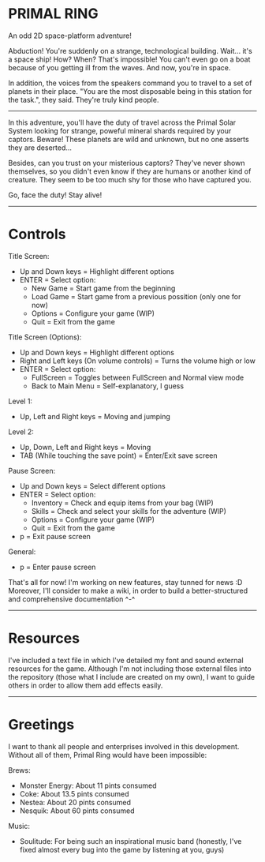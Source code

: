 # PRIMAL RING
An odd 2D space-platform adventure!

Abduction! You're suddenly on a strange, technological building. Wait... it's a space ship! How? When? That's impossible!
You can't even go on a boat because of you getting ill from the waves. And now, you're in space.

In addition, the voices from the speakers command you to travel to a set of planets in their place. "You are the most disposable
being in this station for the task.", they said. They're truly kind people.

----------------------------------------------------------------------------------------------------------------------

In this adventure, you'll have the duty of travel across the Primal Solar System looking for strange, poweful mineral shards
required by your captors. Beware! These planets are wild and unknown, but no one asserts they are deserted...

Besides, can you trust on your misterious captors? They've never shown themselves, so you didn't even know if they are humans
or another kind of creature. They seem to be too much shy for those who have captured you.

Go, face the duty! Stay alive!

----------------------------------------------------------------------------------------------------------------------

# Controls

Title Screen:
- Up and Down keys = Highlight different options
- ENTER = Select option:
  - New Game = Start game from the beginning
  - Load Game = Start game from a previous possition (only one for now)
  - Options = Configure your game (WIP)
  - Quit = Exit from the game
  
Title Screen (Options):
- Up and Down keys = Highlight different options
- Right and Left keys (On volume controls) = Turns the volume high or low
- ENTER = Select option:
  - FullScreen = Toggles between FullScreen and Normal view mode
  - Back to Main Menu = Self-explanatory, I guess

Level 1:
- Up, Left and Right keys = Moving and jumping

Level 2:
- Up, Down, Left and Right keys = Moving
- TAB (While touching the save point) = Enter/Exit save screen

Pause Screen:
- Up and Down keys = Select different options
- ENTER = Select option:
  - Inventory = Check and equip items from your bag (WIP)
  - Skills = Check and select your skills for the adventure (WIP)
  - Options = Configure your game (WIP)
  - Quit = Exit from the game
- p = Exit pause screen

General:
- p = Enter pause screen

That's all for now! I'm working on new features, stay tunned for news :D
Moreover, I'll consider to make a wiki, in order to build a better-structured
and comprehensive documentation ^-^

----------------------------------------------------------------------------------------------------------------------
# Resources

I've included a text file in which I've detailed my font and sound external
resources for the game. Although I'm not including those external files into
the repository (those what I include are created on my own), I want to guide
others in order to allow them add effects easily.

----------------------------------------------------------------------------------------------------------------------

# Greetings

I want to thank all people and enterprises involved in this development.
Without all of them, Primal Ring would have been impossible:

Brews:
- Monster Energy: About 11 pints consumed
- Coke: About 13.5 pints consumed
- Nestea: About 20 pints consumed
- Nesquik: About 60 pints consumed

Music:
- Soulitude: For being such an inspirational music band (honestly, I've
             fixed almost every bug into the game by listening at you,
             guys)
